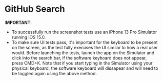 # GitHub Search

**IMPORTANT**:

- To successfully run the screenshot tests use an iPhone 13 Pro Simulator running iOS 15.0.
- To make sure UI tests pass, it's important for the keyboard to be present on the screen, as the test fully exercises the UI similar to how a real user would. Before launching the tests, launch the app on the Simulator and click into the search bar, if the software keyboard does not appear, press CMD+K. Note that if you start typing in the Simulator using your physical keyboard, the software keyboard will dissapear and will need to be toggled again using the above method.
